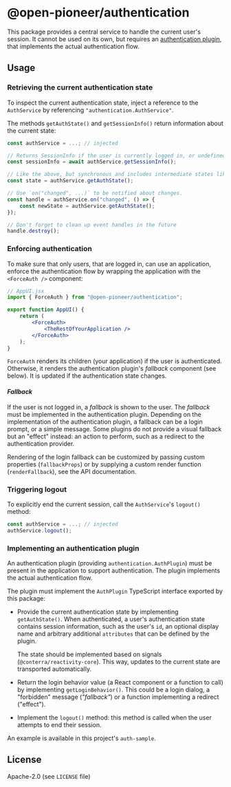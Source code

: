 # @open-pioneer/authentication

This package provides a central service to handle the current user's session.
It cannot be used on its own, but requires an [authentication plugin](#implementing-an-authentication-plugin), that implements the actual authentication flow.

## Usage

### Retrieving the current authentication state

To inspect the current authentication state, inject a reference to the `AuthService` by referencing `"authentication.AuthService"`.

The methods `getAuthState()` and `getSessionInfo()` return information about the current state:

```js
const authService = ...; // injected

// Returns SessionInfo if the user is currently logged in, or undefined otherwise.
const sessionInfo = await authService.getSessionInfo();

// Like the above, but synchronous and includes intermediate states like "pending".
const state = authService.getAuthState();

// Use `on("changed", ...)` to be notified about changes.
const handle = authService.on("changed", () => {
    const newState = authService.getAuthState();
});

// Don't forget to clean up event handles in the future
handle.destroy();
```

### Enforcing authentication

To make sure that only users, that are logged in, can use an application, enforce the authentication flow by wrapping the application with the `<ForceAuth />` component:

```jsx
// AppUI.jsx
import { ForceAuth } from "@open-pioneer/authentication";

export function AppUI() {
    return (
        <ForceAuth>
            <TheRestOfYourApplication />
        </ForceAuth>
    );
}
```

`ForceAuth` renders its children (your application) if the user is authenticated.
Otherwise, it renders the authentication plugin's _fallback_ component (see below).
It is updated if the authentication state changes.

#### _Fallback_

If the user is not logged in, a _fallback_ is shown to the user.
The _fallback_ must be implemented in the authentication plugin.
Depending on the implementation of the authentication plugin,
a fallback can be a login prompt, or a simple message.
Some plugins do not provide a visual fallback but an "effect" instead: an action to perform, such as a redirect to the authentication provider.

Rendering of the login fallback can be customized by passing custom properties (`fallbackProps`) or by supplying a custom render function (`renderFallback`), see the API documentation.

### Triggering logout

To explicitly end the current session, call the `AuthService`'s `logout()` method:

```js
const authService = ...; // injected
authService.logout();
```

### Implementing an authentication plugin

An authentication plugin (providing `authentication.AuthPlugin`) must be present in the application to support authentication.
The plugin implements the actual authentication flow.

The plugin must implement the `AuthPlugin` TypeScript interface exported by this package:

-   Provide the current authentication state by implementing `getAuthState()`.
    When authenticated, a user's authentication state contains session information, such as the user's `id`,
    an optional display name and arbitrary additional `attributes` that can be defined by the plugin.

    The state should be implemented based on signals (`@conterra/reactivity-core`).
    This way, updates to the current state are transported automatically.

-   Return the login behavior value (a React component or a function to call) by implementing `getLoginBehavior()`.
    This could be a login dialog, a "forbidden" message (_"fallback"_) or a function implementing a redirect ("effect").

-   Implement the `logout()` method: this method is called when the user attempts to end their session.

An example is available in this project's `auth-sample`.

## License

Apache-2.0 (see `LICENSE` file)
